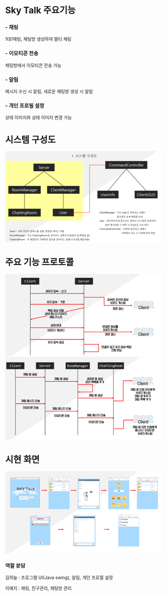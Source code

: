 # Sky Talk 주요기능
### - 채팅
1대1채팅, 채팅방 생성하여 멀티 채팅

### - 이모티콘 전송
채팅방에서 이모티콘 전송 가능

### - 알림
메시지 수신 시 알림, 새로운 채팅방 생성 시 알림

### - 개인 프로필 설정
상태 이미지와 상태 이미지 변경 가능


# 시스템 구성도
<img src="/image/Architecture.png">

# 주요 기능 프로토콜
<img src="/image/protocol1.png">
<img src="/image/protocol2.png">

# 시현 화면
<img src="/image/program_capture.png">


### 역할 분담
김하늘 : 프로그램 UI(Java swing), 알림, 개인 프로필 설정

이예지 : 채팅, 친구관리, 채팅방 관리 
